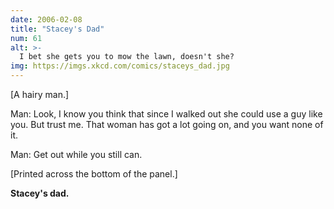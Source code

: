 ```yaml
---
date: 2006-02-08
title: "Stacey's Dad"
num: 61
alt: >-
  I bet she gets you to mow the lawn, doesn't she?
img: https://imgs.xkcd.com/comics/staceys_dad.jpg
---
```

[A hairy man.]

Man: Look, I know you think that since I walked out she could use a guy like you. But trust me. That woman has got a lot going on, and you want none of it.

Man: Get out while you still can.

[Printed across the bottom of the panel.]

**Stacey's dad.**